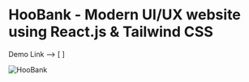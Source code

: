 # HooBank - Modern UI/UX website using React.js & Tailwind CSS

Demo Link --> [  ]

![HooBank](https://i.ibb.co/BK1Hn0x/Screenshot-2022-08-08-at-4-05-48-PM.png)


